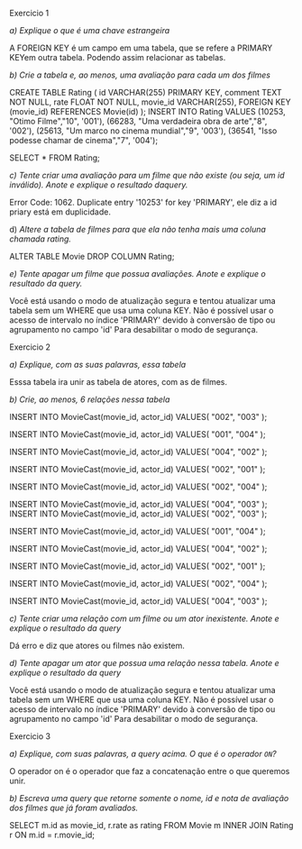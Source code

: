 Exercicio 1

*a) Explique o que é uma chave estrangeira*

A FOREIGN KEY é um campo em uma tabela, que se refere a PRIMARY KEYem outra tabela. Podendo assim relacionar as tabelas.


*b) Crie a tabela e, ao menos, uma avaliação para cada um dos filmes*

CREATE TABLE Rating (
		id VARCHAR(255) PRIMARY KEY,
    comment TEXT NOT NULL,
		rate FLOAT NOT NULL,
    movie_id VARCHAR(255),
    FOREIGN KEY (movie_id) REFERENCES Movie(id)
);
INSERT INTO Rating VALUES
(10253, "Otimo Filme","10", '001'),
(66283, "Uma verdadeira obra de arte","8", '002'),
(25613, "Um marco no cinema mundial","9", '003'),
(36541, "Isso podesse chamar de cinema","7", '004');

SELECT * FROM Rating;


*c) Tente criar uma avaliação para um filme que não existe (ou seja, um id inválido). Anote e explique o resultado daquery.*

Error Code: 1062. Duplicate entry '10253' for key 'PRIMARY', ele diz a id priary está em duplicidade.

d) *Altere a tabela de filmes para que ela não tenha mais uma coluna chamada rating.*

ALTER TABLE Movie
DROP COLUMN Rating;


*e) Tente apagar um filme que possua avaliações. Anote e explique o resultado da query.*

Você está usando o modo de atualização segura e tentou atualizar uma tabela sem um WHERE que usa uma coluna KEY. Não é possível usar o acesso de intervalo no índice 'PRIMARY' devido à conversão de tipo ou agrupamento no campo 'id' Para desabilitar o modo de segurança.

Exercicio 2

*a) Explique, com as suas palavras, essa tabela*

Esssa tabela ira unir as tabela de atores, com as de filmes.

*b) Crie, ao menos, 6 relações nessa tabela* 

INSERT INTO MovieCast(movie_id, actor_id)
VALUES(
	"002",
    "003"
);

INSERT INTO MovieCast(movie_id, actor_id)
VALUES(
	"001",
    "004"
);

INSERT INTO MovieCast(movie_id, actor_id)
VALUES(
	"004",
    "002"
);

INSERT INTO MovieCast(movie_id, actor_id)
VALUES(
	"002",
    "001"
);

INSERT INTO MovieCast(movie_id, actor_id)
VALUES(
	"002",
    "004"
);

INSERT INTO MovieCast(movie_id, actor_id)
VALUES(
	"004",
    "003"
);
INSERT INTO MovieCast(movie_id, actor_id)
VALUES(
	"002",
    "003"
);

INSERT INTO MovieCast(movie_id, actor_id)
VALUES(
	"001",
    "004"
);

INSERT INTO MovieCast(movie_id, actor_id)
VALUES(
	"004",
    "002"
);

INSERT INTO MovieCast(movie_id, actor_id)
VALUES(
	"002",
    "001"
);

INSERT INTO MovieCast(movie_id, actor_id)
VALUES(
	"002",
    "004"
);

INSERT INTO MovieCast(movie_id, actor_id)
VALUES(
	"004",
    "003"
);


*c) Tente criar uma relação com um filme ou um ator inexistente. Anote e explique o resultado da query*

Dá erro e diz que atores ou filmes não existem.

*d) Tente apagar um ator que possua uma relação nessa tabela. Anote e explique o resultado da query*

Você está usando o modo de atualização segura e tentou atualizar uma tabela sem um WHERE que usa uma coluna KEY. Não é possível usar o acesso de intervalo no índice 'PRIMARY' devido à conversão de tipo ou agrupamento no campo 'id' Para desabilitar o modo de segurança.

Exercicio 3

*a) Explique, com suas palavras, a query acima. O que é o operador `ON`?*

O operador on é o operador que faz a concatenação entre o que queremos unir.

*b) Escreva uma query que retorne somente o nome, id e nota de avaliação dos filmes que já foram avaliados.*

SELECT m.id as movie_id, r.rate as rating FROM Movie m
INNER JOIN Rating r ON m.id = r.movie_id;
